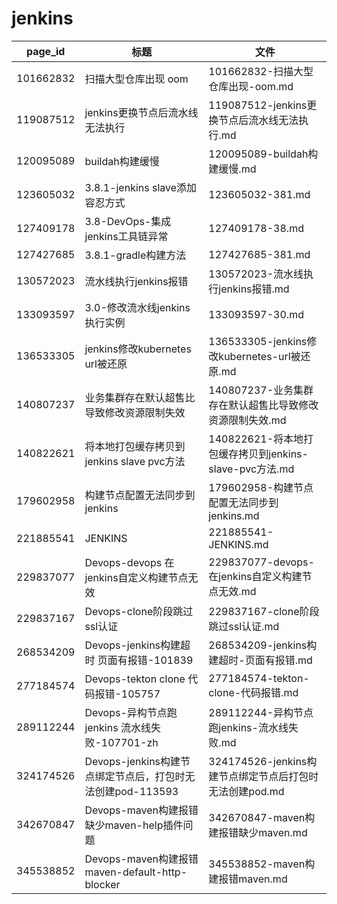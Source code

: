 # jenkins

| page_id | 标题 | 文件 |
|---|---|---|
| 101662832 | 扫描大型仓库出现 oom | 101662832-扫描大型仓库出现-oom.md |
| 119087512 | jenkins更换节点后流水线无法执行 | 119087512-jenkins更换节点后流水线无法执行.md |
| 120095089 | buildah构建缓慢 | 120095089-buildah构建缓慢.md |
| 123605032 | 3.8.1-jenkins slave添加容忍方式 | 123605032-381.md |
| 127409178 | 3.8-DevOps-集成jenkins工具链异常 | 127409178-38.md |
| 127427685 | 3.8.1-gradle构建方法 | 127427685-381.md |
| 130572023 | 流水线执行jenkins报错 | 130572023-流水线执行jenkins报错.md |
| 133093597 | 3.0-修改流水线jenkins执行实例 | 133093597-30.md |
| 136533305 | jenkins修改kubernetes url被还原 | 136533305-jenkins修改kubernetes-url被还原.md |
| 140807237 | 业务集群存在默认超售比导致修改资源限制失效 | 140807237-业务集群存在默认超售比导致修改资源限制失效.md |
| 140822621 | 将本地打包缓存拷贝到jenkins slave pvc方法 | 140822621-将本地打包缓存拷贝到jenkins-slave-pvc方法.md |
| 179602958 | 构建节点配置无法同步到jenkins | 179602958-构建节点配置无法同步到jenkins.md |
| 221885541 | JENKINS | 221885541-JENKINS.md |
| 229837077 | Devops-devops 在jenkins自定义构建节点无效 | 229837077-devops-在jenkins自定义构建节点无效.md |
| 229837167 | Devops-clone阶段跳过ssl认证 | 229837167-clone阶段跳过ssl认证.md |
| 268534209 | Devops-jenkins构建超时 页面有报错-101839 | 268534209-jenkins构建超时-页面有报错.md |
| 277184574 | Devops-tekton clone 代码报错-105757 | 277184574-tekton-clone-代码报错.md |
| 289112244 | Devops-异构节点跑jenkins 流水线失败-107701-zh | 289112244-异构节点跑jenkins-流水线失败.md |
| 324174526 | Devops-jenkins构建节点绑定节点后，打包时无法创建pod-113593 | 324174526-jenkins构建节点绑定节点后打包时无法创建pod.md |
| 342670847 | Devops-maven构建报错缺少maven-help插件问题 | 342670847-maven构建报错缺少maven.md |
| 345538852 | Devops-maven构建报错maven-default-http-blocker | 345538852-maven构建报错maven.md |
